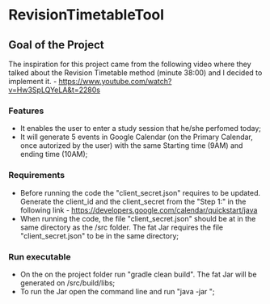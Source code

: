 # RevisionTimetableTool

## Goal of the Project

The inspiration for this project came from the following video where they talked about the Revision Timetable method (minute 38:00) and I decided to implement it.
	- https://www.youtube.com/watch?v=Hw3SpLQYeLA&t=2280s

### Features
- It enables the user to enter a study session that he/she perfomed today;
- It will generate 5 events in Google Calendar (on the Primary Calendar, once autorized by the user) with the same Starting time (9AM) and ending time (10AM);



### Requirements
- Before running the code the "client_secret.json" requires to be updated. Generate the client_id and the client_secret from the "Step 1:" in the following link - https://developers.google.com/calendar/quickstart/java 
- When running the code, the file "client_secret.json" should be at in the same directory as the /src folder. The fat Jar requires the file "client_secret.json" to be in the same directory;

### Run executable
- On the on the project folder run "gradle clean build". The fat Jar will be generated on /src/build/libs;
- To run the Jar open the command line and run "java -jar <nameExecutable>";

